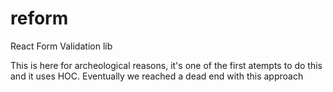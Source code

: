 # reform
React Form Validation lib

This is here for archeological reasons, it's one of the first atempts to do this and it uses HOC. Eventually we reached a dead end with this approach
